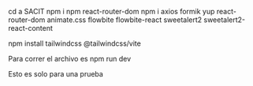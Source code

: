 cd a SACIT
npm i
npm react-router-dom
npm i axios formik yup react-router-dom animate.css flowbite flowbite-react sweetalert2 sweetalert2-react-content

npm install tailwindcss @tailwindcss/vite

Para correr el archivo es 
npm run dev

Esto es solo para una prueba